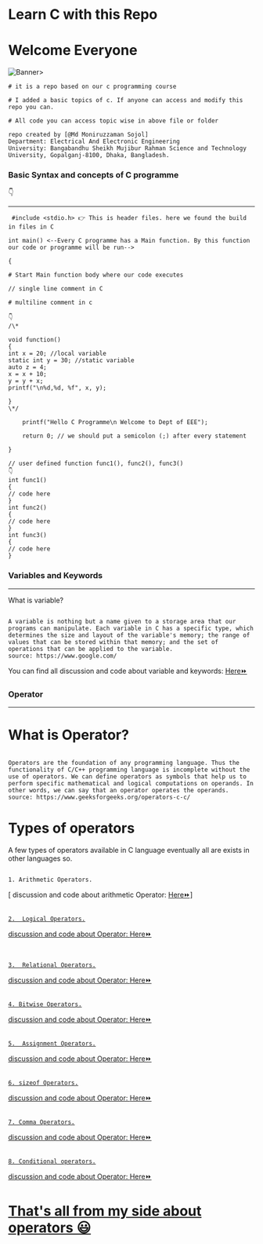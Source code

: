 # Learn C with this Repo

# Welcome Everyone

![Banner](https://i.ibb.co/T8LGPp0/17288-c-programming-animation.gif)>

```
# it is a repo based on our c programming course

# I added a basic topics of c. If anyone can access and modify this repo you can.

# All code you can access topic wise in above file or folder

repo created by [@Md Moniruzzaman Sojol]
Department: Electrical And Electronic Engineering
University: Bangabandhu Sheikh Mujibur Rahman Science and Technology University, Gopalganj-8100, Dhaka, Bangladesh.

```

<h3>Basic Syntax and concepts of C programme</h3>
👇
<hr/>
 
 
```
 #include <stdio.h> 👉 This is header files. here we found the build in files in C

int main() <--Every C programme has a Main function. By this function our code or programme will be run-->

{

# Start Main function body where our code executes

// single line comment in C

# multiline comment in c

👇
/\*

void function()
{
int x = 20; //local variable
static int y = 30; //static variable
auto z = 4;
x = x + 10;
y = y + x;
printf("\n%d,%d, %f", x, y);

}
\*/

    printf("Hello C Programme\n Welcome to Dept of EEE");

    return 0; // we should put a semicolon (;) after every statement

}

// user defined function func1(), func2(), func3()
👇
int func1()
{
// code here
}
int func2()
{
// code here
}
int func3()
{
// code here
}

```
<h3>Variables and Keywords</h3>
<hr/>

What is variable?

```

A variable is nothing but a name given to a storage area that our programs can manipulate. Each variable in C has a specific type, which determines the size and layout of the variable's memory; the range of values that can be stored within that memory; and the set of operations that can be applied to the variable.
source: https://www.google.com/

```
<p>You can find all discussion and code about variable and keywords: <a href="https://github.com/sojol4242/c_academic/tree/sojol/variable%20and%20keyword"> Here⏩ <a/><p/>


<h3>Operator</h3>
<hr/>

# What is Operator?

```

Operators are the foundation of any programming language. Thus the functionality of C/C++ programming language is incomplete without the use of operators. We can define operators as symbols that help us to perform specific mathematical and logical computations on operands. In other words, we can say that an operator operates the operands.
source: https://www.geeksforgeeks.org/operators-c-c/

```
# Types of operators
A few types of operators available in C language eventually all are exists in other languages so.
```

1. Arithmetic Operators.

```
 [ discussion and code about arithmetic Operator: <a href="https://github.com/sojol4242/c_academic/tree/sojol/variable%20and%20keyword"> Here⏩]

```

2.  Logical Operators.

```
 discussion and code about Operator: <a href="https://github.com/sojol4242/c_academic/tree/sojol/variable%20and%20keyword"> Here⏩
```

```


```

3.  Relational Operators.

```
discussion and code about Operator: <a href="https://github.com/sojol4242/c_academic/tree/sojol/variable%20and%20keyword"> Here⏩

```

4. Bitwise Operators.

```

discussion and code about Operator: <a href="https://github.com/sojol4242/c_academic/tree/sojol/variable%20and%20keyword"> Here⏩
```

5.  Assignment Operators.

```
discussion and code about Operator: <a href="https://github.com/sojol4242/c_academic/tree/sojol/variable%20and%20keyword"> Here⏩
```

6. sizeof Operators.

```
discussion and code about Operator: <a href="https://github.com/sojol4242/c_academic/tree/sojol/variable%20and%20keyword"> Here⏩
```

7. Comma Operators.

```
discussion and code about Operator: <a href="https://github.com/sojol4242/c_academic/tree/sojol/variable%20and%20keyword"> Here⏩
```

8. Conditional operators.

```
discussion and code about Operator: <a href="https://github.com/sojol4242/c_academic/tree/sojol/variable%20and%20keyword"> Here⏩

# That's all from my side about operators 😃

```
